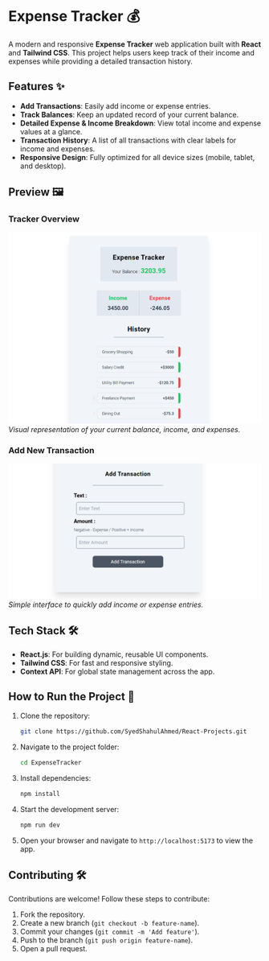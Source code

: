 
# Expense Tracker 💰  

A modern and responsive **Expense Tracker** web application built with **React** and **Tailwind CSS**. This project helps users keep track of their income and expenses while providing a detailed transaction history.  

## Features ✨  
- **Add Transactions**: Easily add income or expense entries.  
- **Track Balances**: Keep an updated record of your current balance.  
- **Detailed Expense & Income Breakdown**: View total income and expense values at a glance.  
- **Transaction History**: A list of all transactions with clear labels for income and expenses.  
- **Responsive Design**: Fully optimized for all device sizes (mobile, tablet, and desktop).  

## Preview 🖼️  

### Tracker Overview  
![Tracker Preview](./src/assets/Preview/img1.png)  
*Visual representation of your current balance, income, and expenses.*  


### Add New Transaction  
![Add Transaction Preview](./src/assets/Preview/img2.png)  
*Simple interface to quickly add income or expense entries.*  

## Tech Stack 🛠️  
- **React.js**: For building dynamic, reusable UI components.  
- **Tailwind CSS**: For fast and responsive styling.  
- **Context API**: For global state management across the app.  

## How to Run the Project 🚀  
1. Clone the repository:  
   ```bash  
   git clone https://github.com/SyedShahulAhmed/React-Projects.git  
   ```  
2. Navigate to the project folder:  
   ```bash  
   cd ExpenseTracker  
   ```  
3. Install dependencies:  
   ```bash  
   npm install  
   ```  
4. Start the development server:  
   ```bash  
   npm run dev  
   ```  
5. Open your browser and navigate to `http://localhost:5173` to view the app.  


## Contributing 🛠️  
Contributions are welcome! Follow these steps to contribute:  
1. Fork the repository.  
2. Create a new branch (`git checkout -b feature-name`).  
3. Commit your changes (`git commit -m 'Add feature'`).  
4. Push to the branch (`git push origin feature-name`).  
5. Open a pull request.  
